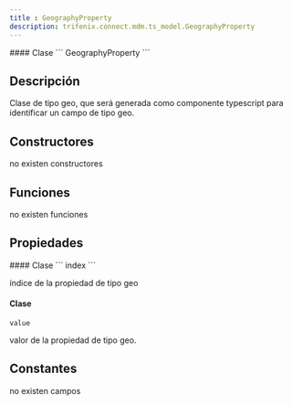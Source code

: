 ```yaml
---
title : GeographyProperty
description: trifenix.connect.mdm.ts_model.GeographyProperty
---
```




<CodeBlock slots = 'heading, code' repeat = '1' languages = 'C#' />
#### Clase
```
GeographyProperty
```

## Descripción
Clase de tipo geo, que será generada como componente typescript
para identificar un campo de tipo geo.
## Constructores

no existen constructores


## Funciones

no existen funciones

## Propiedades

<CodeBlock slots = 'heading, code' repeat = '1' languages = 'C#' />
#### Clase
```
index
```

índice de la propiedad de tipo geo
<CodeBlock slots = 'heading, code' repeat = '1' languages = 'C#' />
#### Clase
```
value
```

valor de la propiedad de tipo geo.
## Constantes
no existen campos


